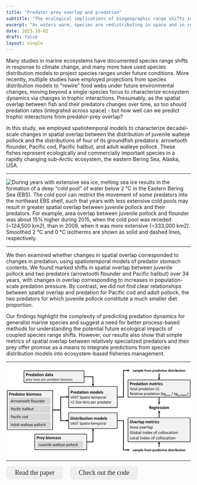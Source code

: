 ```yaml
---
title: "Predator-prey overlap and predation"
subtitle: "The ecological implications of biogeographic range shifts in the Bering Sea"
excerpt: "As waters warm, species are redistributing in space and in relation to one another - but what are the implications of these range shifts for species interactions? In my first thesis chapter (published in the journal *Ecography* in 2022), I used 30+ years of species biomass and stomach contents data to assess whether changes in species distributions in the Bering Sea have altered the extent of spatial overlap between juvenile walleye pollock and their predators, and whether those overlap changes have led to predictable changes in predation on the pollock stock."
date: 2023-10-02
draft: false
layout: single
---
```


<style type="text/css">
.button_custom {
  font-family: "Commissioner";
  font-size: 18px;
  color: #242424;
  border: 0;
  padding: 8px 24px;
  border-radius: 8px;
  outline: none;
}
</style>


Many studies in marine ecosystems have documented species range shifts in  response to climate change, and many more have used species distribution models to  project species ranges under future conditions. More recently, multiple studies have employed projections from species distribution models to "rewire" food webs under future environmental changes, moving beyond a single-species focus to characterize ecosystem dynamics via changes in trophic interactions. Presumably, as the spatial overlap between fish and their predators changes over time, so too should predation rates (integrated across space) - but how well can we predict trophic interactions from predator-prey overlap?

In this study, we employed spatiotemporal models to characterize decadal-scale changes in spatial overlap between the distribution of juvenile walleye pollock and the distributions of four of its groundfish predators: arrowtooth flounder, Pacific cod, Pacific halibut, and adult walleye pollock. These fishes represent ecologically and commercially important species in a rapidly changing  sub-Arctic ecosystem, the eastern Bering Sea, Alaska, USA. 

-----------

![During years with extensive sea ice, melting sea ice results in the formation of a deep “cold pool” of water below 2 °C in the Eastern Bering Sea (EBS). The cold pool can restrict the movement of some predators into the northeast EBS shelf, such that years with less extensive cold pools may result in greater spatial overlap between juvenile pollock and their predators. For example, area overlap between juvenile pollock and flounder was about 15% higher during 2015, when the cold pool was receded (~124,500 km2), than in 2009, when it was more extensive (~333,000 km2). Smoothed 2 °C and 0 °C isotherms are shown as solid and dashed lines, respectively.](featured.png)

---------------


We then examined whether changes in spatial overlap corresponded to changes in predation, using spatiotemporal models of predator stomach contents. We found marked shifts in spatial overlap between juvenile pollock and two predators (arrowtooth flounder and Pacific halibut) over 34 years, with changes in overlap corresponding to increases in population-scale predation pressure. By contrast, we did not find clear relationships between spatial overlap and predation for Pacific cod and adult pollock, the two predators for which juvenile  pollock constitute a much smaller diet proportion.

Our findings highlight the complexity of predicting predation dynamics for generalist marine species and suggest a need for better process-based methods for understanding the potential future ecological impacts of coupled species range shifts. However, our results also show that simple metrics of spatial overlap between relatively specialized predators and their prey offer promise as a means to integrate predictions from species distribution models into ecosystem-based fisheries management.

-----------

![For each species of predator, we used VAST (Vector Autoregressive Spatio-Temporal) models to generate annual estimates of spatial overlap with, and predation on, juvenile pollock. Predation is measured annually as both the total biomass of juvenile pollock consumed (in tonnes) by each species of predator across the EBS annually (“total predation”), and as the average biomass of juvenile pollock consumed per biomass of predator (“relative biomass”).](diagram.png)

-----------


<a href="https://onlinelibrary.wiley.com/doi/full/10.1111/ecog.06084"><button class="btn btn-primary button_custom"><i class="fa fa-file"></i> Read the paper</button></a><b>&emsp;</b>
<a href="https://github.com/mcgoodman/Goodman-et-al_2022_Ecography"><button class="btn btn-primary button_custom"><i class="fa fa-code"></i> Check out the code</button></a>
